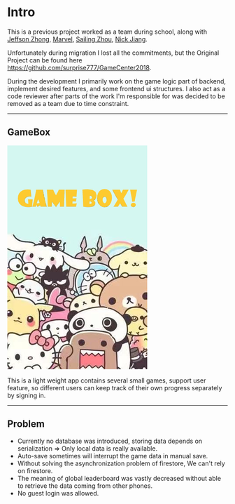 # Intro
This is a previous project worked as a team during school, along with [Jeffson Zhong](https://github.com/imJeffZ), [Marvel](https://github.com/surprise777), [Sailing Zhou](https://github.com/SailingZhou), [Nick Jiang](https://github.com/Nick1225).

Unfortunately during migration I lost all the commitments,
but the Original Project can be found here https://github.com/surprise777/GameCenter2018.

During the development I primarily work on the game logic part of backend, implement desired features, and some frontend ui structures. I also act as a code reviewer after parts of the work I'm responsible for was decided to be removed as a team
due to time constraint.
***

## GameBox
![GAME BOX](app/src/main/res/drawable/startimage.png)

This is a light weight app contains several small games, support user feature, so different users can keep track of their
own progress separately by signing in.


***
## Problem
* Currently no database was introduced, storing data depends on serialization => Only local data is really available.
* Auto-save sometimes will interrupt the game data in manual save.
* Without solving the asynchronization problem of firestore, We can't rely on firestore.
* The meaning of global leaderboard was vastly decreased without able to retrieve the data coming from other phones.
* No guest login was allowed.
